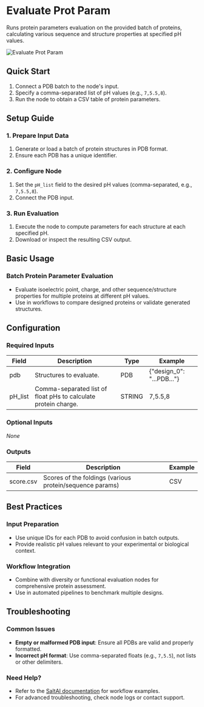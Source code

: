# Evaluate Prot Param

Runs protein parameters evaluation on the provided batch of proteins, calculating various sequence and structure properties at specified pH values.

<img src="/images/nodes/biotech/functional-prediction/evaluate-prot-param.png" alt="Evaluate Prot Param" class="rounded-lg">

## Quick Start

1. Connect a PDB batch to the node's input.
2. Specify a comma-separated list of pH values (e.g., `7,5.5,8`).
3. Run the node to obtain a CSV table of protein parameters.

## Setup Guide

### 1. Prepare Input Data
1. Generate or load a batch of protein structures in PDB format.
2. Ensure each PDB has a unique identifier.

### 2. Configure Node
1. Set the `pH_list` field to the desired pH values (comma-separated, e.g., `7,5.5,8`).
2. Connect the PDB input.

### 3. Run Evaluation
1. Execute the node to compute parameters for each structure at each specified pH.
2. Download or inspect the resulting CSV output.

## Basic Usage

### Batch Protein Parameter Evaluation
* Evaluate isoelectric point, charge, and other sequence/structure properties for multiple proteins at different pH values.
* Use in workflows to compare designed proteins or validate generated structures.

## Configuration

### Required Inputs
| Field   | Description                                                    | Type   | Example   |
|---------|----------------------------------------------------------------|--------|-----------|
| pdb     | Structures to evaluate.                                        | PDB    | {"design_0": "...PDB..."} |
| pH_list | Comma-separated list of float pHs to calculate protein charge. | STRING | 7,5.5,8   |

### Optional Inputs
*None*

### Outputs
| Field     | Description                                             | Example |
|-----------|---------------------------------------------------------|---------|
| score.csv | Scores of the foldings (various protein/sequence params) | CSV     |

## Best Practices

### Input Preparation
* Use unique IDs for each PDB to avoid confusion in batch outputs.
* Provide realistic pH values relevant to your experimental or biological context.

### Workflow Integration
* Combine with diversity or functional evaluation nodes for comprehensive protein assessment.
* Use in automated pipelines to benchmark multiple designs.

## Troubleshooting

### Common Issues
* **Empty or malformed PDB input**: Ensure all PDBs are valid and properly formatted.
* **Incorrect pH format**: Use comma-separated floats (e.g., `7,5.5`), not lists or other delimiters.

### Need Help?
* Refer to the [SaltAI documentation](https://docs.salt.ai/) for workflow examples.
* For advanced troubleshooting, check node logs or contact support.
